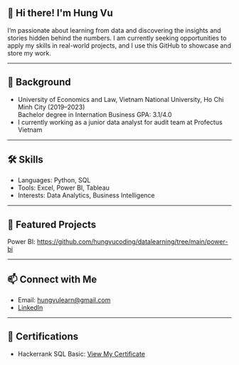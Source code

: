 ## 👋 Hi there! I'm Hung Vu
I’m passionate about learning from data and discovering the insights and stories hidden behind the numbers. I am currently seeking opportunities to apply my skills in real-world projects, and I use this GitHub to showcase and store my work.

---

## 📖 Background
- University of Economics and Law, Vietnam National University, Ho Chi Minh City (2019–2023)   
  Bachelor degree in Internation Business
  GPA: 3.1/4.0
- I currently working as a junior data analyst for audit team at Profectus Vietnam

---
## 🛠️ Skills
- Languages: Python, SQL
- Tools: Excel, Power BI, Tableau
- Interests: Data Analytics, Business Intelligence

---
## 🚀 Featured Projects
Power BI: https://github.com/hungvucoding/datalearning/tree/main/power-bi

---
## 📫 Connect with Me
- Email: hungvulearn@gmail.com
- [LinkedIn](https://www.linkedin.com/in/vutranhung/)

---
## 🏅 Certifications
- Hackerrank SQL Basic: [View My Certificate](https://github.com/hungvucoding/hungvucoding/blob/main/Certification/Hackerrank%20SQL%20Basic.pdf)




<!--
**hungvucoding/hungvucoding** is a ✨ _special_ ✨ repository because its `README.md` (this file) appears on your GitHub profile.

Here are some ideas to get you started:

- 🔭 I’m currently working on ...
- 🌱 I’m currently learning ...
- 👯 I’m looking to collaborate on ...
- 🤔 I’m looking for help with ...
- 💬 Ask me about ...
- 📫 How to reach me: ...
- 😄 Pronouns: ...
- ⚡ Fun fact: ...
-->
